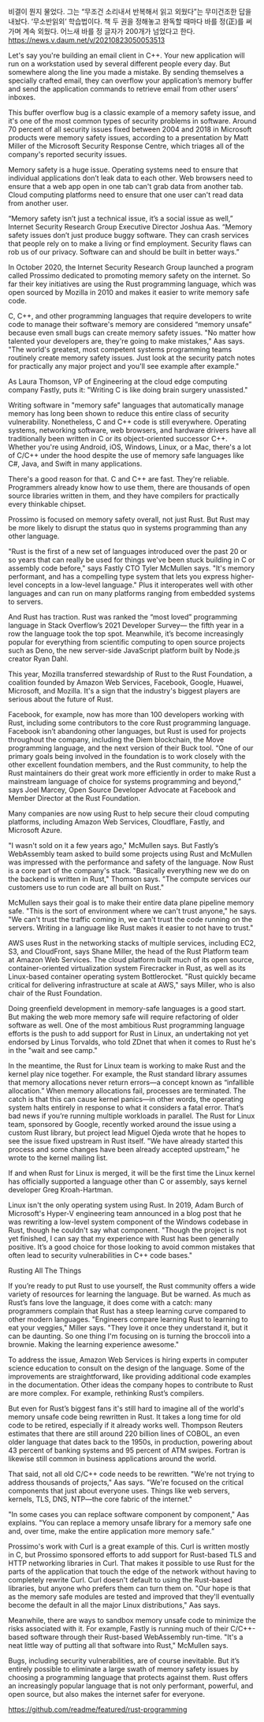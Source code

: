 비결이 뭔지 물었다. 그는 “무조건 소리내서 반복해서 읽고 외웠다”는 무미건조한 답을 내놨다. ‘무소반읽외’ 학습법이다. 책 두 권을 정해놓고 완독할 때마다 바를 정(正)를 써가며 계속 외웠다. 어느새 바를 정 글자가 200개가 넘었다고 한다.
https://news.v.daum.net/v/20210823050053513

Let's say you're building an email client in C++. Your new application will run on a workstation used by several different people every day. But somewhere along the line you made a mistake. By sending themselves a specially crafted email, they can overflow your application’s memory buffer and send the application commands to retrieve email from other users’ inboxes.

This buffer overflow bug is a classic example of a memory safety issue, and it's one of the most common types of security problems in software. Around 70 percent of all security issues fixed between 2004 and 2018 in Microsoft products were memory safety issues, according to a presentation by Matt Miller of the Microsoft Security Response Centre, which triages all of the company's reported security issues.

Memory safety is a huge issue. Operating systems need to ensure that individual applications don’t leak data to each other. Web browsers need to ensure that a web app open in one tab can't grab data from another tab. Cloud computing platforms need to ensure that one user can't read data from another user.

“Memory safety isn’t just a technical issue, it’s a social issue as well,” Internet Security Research Group Executive Director Joshua Aas. “Memory safety issues don’t just produce buggy software. They can crash services that people rely on to make a living or find employment. Security flaws can rob us of our privacy. Software can and should be built in better ways.”

In October 2020, the Internet Security Research Group launched a program called Prossimo dedicated to promoting memory safety on the internet. So far their key initiatives are using the Rust programming language, which was open sourced by Mozilla in 2010 and makes it easier to write memory safe code.

C, C++, and other programming languages that require developers to write code to manage their software's memory are considered “memory unsafe” because even small bugs can create memory safety issues. "No matter how talented your developers are, they're going to make mistakes," Aas says. "The world's greatest, most competent systems programming teams routinely create memory safety issues. Just look at the security patch notes for practically any major project and you'll see example after example."

As Laura Thomson, VP of Engineering at the cloud edge computing company Fastly, puts it: "Writing C is like doing brain surgery unassisted."

Writing software in "memory safe" languages that automatically manage memory has long been shown to reduce this entire class of security vulnerability. Nonetheless, C and C++ code is still everywhere. Operating systems, networking software, web browsers, and hardware drivers have all traditionally been written in C or its object-oriented successor C++. Whether you're using Android, iOS, Windows, Linux, or a Mac, there's a lot of C/C++ under the hood despite the use of memory safe languages like C#, Java, and Swift in many applications.

There's a good reason for that. C and C++ are fast. They're reliable. Programmers already know how to use them, there are thousands of open source libraries written in them, and they have compilers for practically every thinkable chipset. 

Prossimo is focused on memory safety overall, not just Rust. But Rust may be more likely to disrupt the status quo in systems programming than any other language. 

"Rust is the first of a new set of languages introduced over the past 20 or so years that can really be used for things we've been stuck building in C or assembly code before," says Fastly CTO Tyler McMullen says. "It's memory performant, and has a compelling type system that lets you express higher-level concepts in a low-level language." Plus it interoperates well with other languages and can run on many platforms ranging from embedded systems to servers.

And Rust has traction. Rust was ranked the “most loved” programming language in Stack Overflow’s 2021 Developer Survey— the fifth year in a row the language took the top spot. Meanwhile, it’s become increasingly popular for everything from scientific computing to open source projects such as Deno, the new server-side JavaScript platform built by Node.js creator Ryan Dahl.

This year, Mozilla transferred stewardship of Rust to the Rust Foundation, a coalition founded by Amazon Web Services, Facebook, Google, Huawei, Microsoft, and Mozilla. It's a sign that the industry's biggest players are serious about the future of Rust.

Facebook, for example, now has more than 100 developers working with Rust, including some contributors to the core Rust programming language. Facebook isn’t abandoning other languages, but Rust is used for projects throughout the company, including the Diem blockchain, the Move programming language, and the next version of their Buck tool. “One of our primary goals being involved in the foundation is to work closely with the other excellent foundation members, and the Rust community, to help the Rust maintainers do their great work more efficiently in order to make Rust a mainstream language of choice for systems programming and beyond,” says Joel Marcey, Open Source Developer Advocate at Facebook and Member Director at the Rust Foundation.

Many companies are now using Rust to help secure their cloud computing platforms, including Amazon Web Services, Cloudflare, Fastly, and Microsoft Azure. 

"I wasn't sold on it a few years ago," McMullen says. But Fastly’s WebAssembly team asked to build some projects using Rust and McMullen was impressed with the performance and safety of the language. Now Rust is a core part of the company's stack. "Basically everything new we do on the backend is written in Rust," Thomson says. "The compute services our customers use to run code are all built on Rust."

McMullen says their goal is to make their entire data plane pipeline memory safe. "This is the sort of environment where we can't trust anyone," he says. "We can't trust the traffic coming in, we can't trust the code running on the servers. Writing in a language like Rust makes it easier to not have to trust."

AWS uses Rust in the networking stacks of multiple services, including EC2, S3, and CloudFront, says Shane Miller, the head of the Rust Platform team at Amazon Web Services. The cloud platform built much of its open source, container-oriented virtualization system Firecracker in Rust, as well as its Linux-based container operating system Bottlerocket. "Rust quickly became critical for delivering infrastructure at scale at AWS," says Miller, who is also chair of the Rust Foundation.

Doing greenfield development in memory-safe languages is a good start. But making the web more memory safe will require refactoring of older software as well. One of the most ambitious Rust programming language efforts is the push to add support for Rust in Linux, an undertaking not yet endorsed by Linus Torvalds, who told ZDnet that when it comes to Rust he's in the "wait and see camp."

In the meantime, the Rust for Linux team is working to make Rust and the kernel play nice together. For example, the Rust standard library assumes that memory allocations never return errors—a concept known as “infallible allocation.” When memory allocations fail, processes are terminated.  The catch is that this can cause kernel panics—in other words, the operating system halts entirely in response to what it considers a fatal error. That’s bad news if you’re running multiple workloads in parallel. The Rust for Linux team, sponsored by Google, recently worked around the issue using a custom Rust library, but project lead Miguel Ojeda wrote that he hopes to see the issue fixed upstream in Rust itself. "We have already started this process and some changes have been already accepted upstream," he wrote to the kernel mailing list.

If and when Rust for Linux is merged, it will be the first time the Linux kernel has officially supported a language other than C or assembly, says kernel developer Greg Kroah-Hartman.

Linux isn't the only operating system using Rust. In 2019, Adam Burch of Microsoft's Hyper-V engineering team announced in a blog post that he was rewriting a low-level system component of the Windows codebase in Rust, though he couldn't say what component. "Though the project is not yet finished, I can say that my experience with Rust has been generally positive. It’s a good choice for those looking to avoid common mistakes that often lead to security vulnerabilities in C++ code bases."

Rusting All The Things

If you’re ready to put Rust to use yourself, the Rust community offers a wide variety of resources for learning the language. But be warned. As much as Rust’s fans love the language, it does come with a catch: many programmers complain that Rust has a steep learning curve compared to other modern languages. "Engineers compare learning Rust to learning to eat your veggies," Miller says. "They love it once they understand it, but it can be daunting. So one thing I'm focusing on is turning the broccoli into a brownie. Making the learning experience awesome."

To address the issue, Amazon Web Services is hiring experts in computer science education to consult on the design of the language. Some of the improvements are straightforward, like providing additional code examples in the documentation. Other ideas the company hopes to contribute to Rust are more complex. For example, rethinking Rust’s compilers.

But even for Rust’s biggest fans it's still hard to imagine all of the world's memory unsafe code being rewritten in Rust. It takes a long time for old code to be retired, especially if it already works well. Thompson Reuters estimates that there are still around 220 billion lines of COBOL, an even older language that dates back to the 1950s, in production, powering about 43 percent of banking systems and 95 percent of ATM swipes. Fortran is likewise still common in business applications around the world.

That said, not all old C/C++ code needs to be rewritten.  "We're not trying to address thousands of projects," Aas says. "We're focused on the critical components that just about everyone uses. Things like web servers, kernels, TLS, DNS, NTP—the core fabric of the internet."

"In some cases you can replace software component by component," Aas explains. "You can replace a memory unsafe library for a memory safe one and, over time, make the entire application more memory safe.”

Prossimo's work with Curl is a great example of this. Curl is written mostly in C, but Prossimo sponsored efforts to add support for Rust-based TLS and HTTP networking libraries in Curl. That makes it possible to use Rust for the parts of the application that touch the edge of the network without having to completely rewrite Curl. Curl doesn't default to using the Rust-based libraries, but anyone who prefers them can turn them on. "Our hope is that as the memory safe modules are tested and improved that they'll eventually become the default in all the major Linux distributions," Aas says.

Meanwhile, there are ways to sandbox memory unsafe code to minimize the risks associated with it. For example, Fastly is running much of their C/C++-based software through their Rust-based WebAssembly run-time. "It's a neat little way of putting all that software into Rust," McMullen says.

Bugs, including security vulnerabilities, are of course inevitable. But it’s entirely possible to eliminate a large swath of memory safety issues by choosing a programming language that protects against them. Rust offers an increasingly popular language that is not only performant, powerful, and open source, but also makes the internet safer for everyone.

https://github.com/readme/featured/rust-programming
